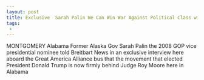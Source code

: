 ```yaml
---
layout: post
title: Exclusive  Sarah Palin We Can Win War Against Political Class with Happy Warriors like Judge Roy Moore
tags:
 -
---
```

MONTGOMERY Alabama  Former Alaska Gov Sarah Palin the 2008 GOP vice presidential nominee told Breitbart News in an exclusive interview here aboard the Great America Alliance bus that the movement that elected President Donald Trump is now firmly behind Judge Roy Moore here in Alabama
